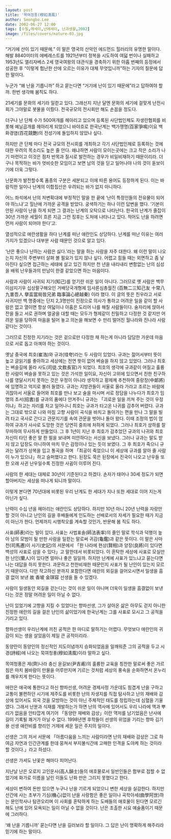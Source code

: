 ```yaml
---
layout: post
title: '목여청풍(穆如淸風)'
author: Seongbo.Lee
date: 2002-06-27 12:00
tags: [수필,에세이,난에세이, 난과생활,2002]
image: /files/covers/nature-03.jpg
---
```


“거기에 산이 있기 때문에.” 이 말은 영국의 산악인 에드먼드 힐러리의 유명한 말이다. 해발 8840미터의 에베레스트를 1921년부터 정복을 시도하여 여덟 번이나 실패하고 1953년도 엘리자베스 2세 영국여왕의 대관식을 경축하기 위한 아홉 번째의 등정에서 성공한 후 “이렇게 험난한 산에 오르는 이유가 대체 무엇입니까”하는 기자의 질문에 답한 말이다.

누군가 “왜 난을 기릅니까” 하고 묻는다면 “거기에 난이 있기 때문에”라고 답하여야 할까. 한번 생각해 봄직도 하다.

21세기를 문화의 세기라 일컫고 있다. 그래선지 지난 달엔 문화의 세기에 걸맞게 난전시회가 그야말로 봇물을 이뤘다. 전국규모의 전시회만 해도 손꼽을 정도다.

더구나 난 단체 수가 500여개를 헤아리고 있으며 등록된 사단법인체도 자생란협회를 비롯해 예닐곱개를 헤아리게 되었으니 바야흐로 한국난계는 백가쟁명(百家爭鳴)이요 백화경염(百花競艶)의 전성기에 돌입하지 않았나 싶다.

하지만 큰 단체 마다 전국 규모의 전시회를 개최하고 각기 사단법인체로 등록하는 것에 대한 우려의 목소리도 높은 줄 안다. 왜냐하면 사람이 모이는곳에는 크고 작은 소리가 나기 마련이고 이것은 점차 반목과 질시로 발전하는 경우가 비일비재하기 때문이리라. 더구나 목적하는 바가 엇비슷한 모임이고 보면 남의 것을 딛고 일어나야 나의 것이 돋보이기에 더욱 그렇다.

난문화가 발전할수록 품종의 구분은 세분되고 이에 따른 용어도 등장하게 된다. 이는 바람직한 일이나 난계의 이합집산은 우려되는 바가 없지 아니하다.

어느 좌석에서 난의 저변확대에 부정적인 말을 한 끝에 ‘난이 특정인들의 전유물이 되어야 하느냐’고 힐난에 가까운 공격을 받았다. 궁색하기는 하나 이런 답변을 했다. ‘기본이 안된 사람이 난을 하게 되면 그 결과는 난계의 오탁으로 나타난다. 한국의 난계가 줄잡이 30년 가까운 세월이 흐른 지금 그런 징후는 도처에 나타나고 있다. 적어도 난을 하려면 먼저 사람이 되어야 한다’고.

열성적으로 애란생활을 하다 난계를 떠난 애란인도 상당하다. 난계를 떠난 이유는 여러 가지가 있겠으나 대부분 사람 때문인 것으로 알고 있다.

‘난은 좋으나 난하는 사람은 싫다.’라는 말을 하는 사람을 자주 대한다. 왜 이런 말이 나오는지 자신의 주변부터 살펴 볼 필요가 있지 않나 싶다. 어렵고 힘들 때는 외면하고 좀 낳아진다 싶으면 접근하는 세태에 살고 있긴 하지만 천 년을 내리내리 변함없는 난의 심성을 배워 난우들과의 만남이 한결 같았으면 하는 마음이다.

사람과 사람이 사귀되 지기(知己)를 얻기란 쉬운 일이 아니다. 그러므로 옛 사람은 백무이삼지기우 십상팔구해오인 거배당국개형제 임사론심총월진 (百無二三知己友 十常八九害吾人 擧盃當局皆兄弟 臨事論心總越秦) 이라 했다. 이 글의 뜻은 친우라고 서로 사귀지만 백 명중에는 단지 2,3명만이 진정으로 의사가 통하고 어려운 일을 같이 할 사람은 없고 열이면 항상 여덟이나 아홉은 도리어 나를 해칠 사람들이다. 술자리에 앉아서 잔을 들고 서로 권하며 얼굴을 대할 때는 모두가 형제같이 친밀하고 다정한 것 같지만 어려운 일을 당하여 마음을 털어 놓고 의논을 해보면 수 만리 떨어진 월나라와 진나라 사람 같다는 것이다.

그러므로 진정한 지기라는 것은 겉으로만 다정한 채 하는게 아니라 담담한 가운데 마음으로 서로 돕고 아껴야 하는 것이다.

옛날 중국에 최호(崔浩)와 규과(珪夸)라는 두 사람이 있었다. 규과는 젊어서부터 뜻이 높고 글읽기를 좋아하고 세상에는 전연 뜻이 없어 벼슬을 하지 않고 있었다. 그러나 최호는 벼슬길에 올라 사도(司徒․文敎長官)가 되었다. 최호의 생각에 규과같이 어질고 훌륭한 사람이 벼슬을 못하고 있는 것은 가석한 일이요, 자신이 고위에 있으면서 친한 친구하나를 영달시키지 못하는 것은 우정이 아니라 생각하고 황제께 추천하여 중랑장(中郞將)에 임명하고 억지로 불러 들였다. 규과는 지방관들이 서울로 올라 가라고 조르는 바람에 귀찮아서 서울로 들어와 최호를 만나 보고 술을 마시며 서로 정담을 나누다가 최호가 임명의 초서(招書)를 규과의 품에다 안겨주니 규과는 「괴로운 일을 끼쳐 주는 것이 우정이냐」하고는 자리를 차고 일어나니 최호는 규과가 타고온 나귀를 감추어 버렸다. 규과는 그대로 밖으로 나와 마침 고향 사람이 곡식을 바치고 돌아가는 편을 만나 그 말을 빌려 타고 국사로 간다고 관문지기를 속여 관문을 벗어나 돌아 왔다. 이때 조정의 법이 엄하여 규과가 사사로 도망한 것은 당연히 중죄에 처하게 되었다. 그러나 최호가 상하를 잘 무마하여 무사하게 만들었다. 그 후 1년이 지난 후 최호가 감추었던 규과의 나귀와 최호 자신이 타던 좋은 말 한 필을 보내며 미안하다는 서신을 보냈다. 그러나 규과는 말도 받지 않고 답장도 아니하여 마치 무슨 감정이나 있는 듯이 보였다. 그 후 최호가 죽으니 규과는 달려가 상복을 입고 통곡을 하며 「최공이 죽었으니 이 세상에 규과를 알아 줄 사람이 누가 있으냐」하고 슬퍼했다고 한다.
된장도 묵은 된장에서 진국이 나오고 난우들 또한 오래 사귄 난우일수록 진정한 사귐이 이루어 진다.

사람의 한 세대는 대체로 30년이 기준된다고 하겠다. 손자가 태어나 30세 정도가 되면 할아버지는 세상을 떠나게 되니까 말이다.

이렇게 본다면 70년대에 비롯된 우리 난계도 한 세대가 지나 또한 세대로 이어 지는게 아닌가 싶다.

난력이 수십 년을 헤아리는 애란인도 상당하다. 하지만 10년 아니 20년 난력을 자랑만 할 것이 아니고 난인의 길을 후배들에게 인도하는 선배로서의 자세가 필요한 때가 지금이 아닌가 한다. 언제까지 시행착오를 계속할 것인가, 반문해 봄 직도 하다.

사표(師表)라는 말이 있다. 사표는 사법표솔(師法表率)의 줄인 말로 학식과 덕행이 높아 남의 모범이 될 만한 사람을 일컫는 말로써 귀감(龜鑑)과 같은 뜻이다. 이 말은 사마천(司馬遷)이 사기(史記)의 서문에서 「한 나라에 현상(賢相)과 양장(良將)이 있다면 백성의 사표로 삼을 수 있다」고 말한데서 비롯되었다. 이 혼탁한 세상에 사표로 모실만한 난인(蘭人)이 있다면 얼마나 좋은 일일까. 하지만 난계에 사표가 있느냐고 묻는다면 나는 대답을 하지 못한다. 과문하고 천한비재한 때문인지 사표가 될 난인이 있는지 모르기 때문이다. 다만 작고하신 분까지 포함한다면 애란의 외길을 걸어오시면서 일생을 흠결 없이 보낸 故 香坡 金琪容 선생을 들 수 있겠다.

사람이 일생동안 외길을 걷는다는 것이 쉬운 일이 아니며 더욱이 일생을 흠결없이 보낸다는 것은 정말 어려운 일이 아닐 수 없다.

난이 있었기에 고향을 지킬 수 있었다는 향파선생, 그가 살아온 삶은 아무도 걷지 아니한 진정한 애란의 길을 걸은 난인의 삶이었기에 한국난계는 그를 사표로 모시고 그 공적을 기리고 있다.

향파선생이 우리난계에 끼친 공적은 한 마디로 말하기는 어렵다. 무엇보다 애란인의 귀감이 되는 생을 살았음이 제일 큰 공적이리라.

동양란이 동양인의 정신적인 지도이념까지 승화되었음을 일깨워준 그의 공적을 두고 시경(詩經)에 나오는 묵여청풍(穆如淸風)이라 말하고 싶다.

목여청풍은 제(齊)나라 충신 윤길보(尹吉甫)의 훌륭한 교육을 칭찬한 말로써 좋은 가르침은 마치 봄바람이 만물을 어루만지며 기르는 것처럼 세상의 풍속을 순화하면서 온누리를 깨우치게 한다는 뜻이다.

애란은 애국에 통한다고 하신 향파선생, 어려운 경제사정 가운데도 힘겹게 난을 구하고 교통이 불편하던 시기에 제주도를 비롯한 난의 자생지를 직접 탐사하고 난의 재배와 감상에 있어서도 외국 것을 모방하는 것이 아닌 주체적인 태도를 정립하는데 심혈을 기울였다. 그래서 난분과 식재를 개발하는가 하면 난의 역사에 있어서도 우리 나라에 맥과 뿌리가 없음을 안타깝게 여기어 「동양란 재배와 감상」이란 역저를 남기었음은 난사에 길이 기록될 쾌거가 아닐 수 없다. 1998년엔 후학들이 선생의 위업을 기리는 향파 김기용 선생 애란비를 향리인 거제에 세운 일은 주지의 일이다.

선생은 그의 저서 서문에 「아름다움을 느끼는 사람이라면 난의 재배와 감상은 그로 하여금 자연과 인간관계를 한데 뭉쳐서 부지불식간에 고매한 인격을 도야케 하는 것이라 할 것이다.」라고 하셨다.

선생은 가셔도 난꽃은 해마다 피어난다.

지난날 난은 오로지 고인운사(高人韻士)들의 애호물로서 일반인들은 함부로 접할 수 없었기에 화가로 이름을 날린 이들도 난화 만은 그리지 못했다고 한다.

세상이 변하여 돈만 있으면 누구나 난을 기르게 되었으니 변한 세상을 실감한다. 하지만 산간에 사는 초부가 기심(機心)없이 난을 사랑함은 좋은 일이나 곡학아세(曲學阿世)하는 문인학사나 탐관오리며 이 사회를 혼탁하게 하는 도배들의 애호물이 된다면 모르긴 해도 난에 있어 모욕되는 일이 아닐 수 없을 것이다. 난은 조촐한 시요 예술품이기 때문에 그러하다.

‘왜 난을 기릅니까’ 묻는다면 난을 길러보라 할 일이다. 그 답은 난이 명확하게 해주리라 믿기에 하는 말이다.

